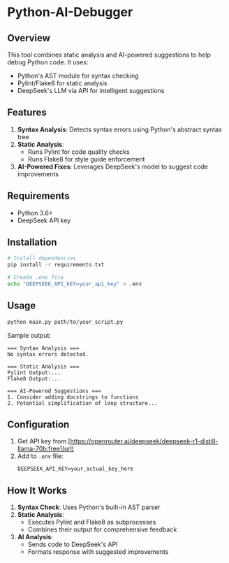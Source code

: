 # Python-AI-Debugger
## Overview
This tool combines static analysis and AI-powered suggestions to help debug Python code. It uses:
- Python's AST module for syntax checking
- Pylint/Flake8 for static analysis
- DeepSeek's LLM via API for intelligent suggestions

## Features
1. **Syntax Analysis**: Detects syntax errors using Python's abstract syntax tree
2. **Static Analysis**:
   - Runs Pylint for code quality checks
   - Runs Flake8 for style guide enforcement
3. **AI-Powered Fixes**: Leverages DeepSeek's model to suggest code improvements

## Requirements
- Python 3.6+
- DeepSeek API key

## Installation
```bash
# Install dependencies
pip install -r requirements.txt

# Create .env file
echo "DEEPSEEK_API_KEY=your_api_key" > .env
```

## Usage
```bash
python main.py path/to/your_script.py
```

Sample output:
```
=== Syntax Analysis ===
No syntax errors detected.

=== Static Analysis ===
Pylint Output:...
Flake8 Output:...

=== AI-Powered Suggestions ===
1. Consider adding docstrings to functions
2. Potential simplification of loop structure...
```

## Configuration
1. Get API key from [https://openrouter.ai/deepseek/deepseek-r1-distill-llama-70b:free](url)
2. Add to `.env` file:
   ```env
   DEEPSEEK_API_KEY=your_actual_key_here
   ```

## How It Works
1. **Syntax Check**: Uses Python's built-in AST parser
2. **Static Analysis**:
   - Executes Pylint and Flake8 as subprocesses
   - Combines their output for comprehensive feedback
3. **AI Analysis**:
   - Sends code to DeepSeek's API
   - Formats response with suggested improvements
